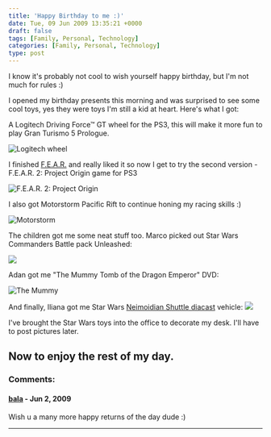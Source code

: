 ```yaml
---
title: 'Happy Birthday to me :)'
date: Tue, 09 Jun 2009 13:35:21 +0000
draft: false
tags: [Family, Personal, Technology]
categories: [Family, Personal, Technology]
type: post
---
```


I know it's probably not cool to wish yourself happy birthday, but I'm not much for rules :)

I opened my birthday presents this morning and was surprised to see some cool toys, yes they were toys I'm still a kid at heart. Here's what I got:

A Logitech Driving Force™ GT wheel for the PS3, this will make it more fun to play Gran Turismo 5 Prologue.

![Logitech wheel](http://www.logitech.com/repository/659/jpg/6514.1.0.jpg)

I finished [F.E.A.R.](http://ps3.ign.com/objects/848/848829.html) and really liked it so now I get to try the second version - F.E.A.R. 2: Project Origin game for PS3

![F.E.A.R. 2: Project Origin](http://i43.tinypic.com/23tqkx5.jpg)

I also got Motorstorm Pacific Rift to continue honing my racing skills :)

![Motorstorm](http://media.ign.com/games/image/object/965/965107/motorstorm_pacificrift_ESRBboxart_160w.jpg)

The children got me some neat stuff too. Marco picked out Star Wars Commanders Battle pack Unleashed:

![](http://ep.yimg.com/ip/I/dragonballzcentral_2056_8529215411)

Adan got me "The Mummy Tomb of the Dragon Emperor" DVD:

![The Mummy](http://ecx.images-amazon.com/images/I/51cdu83PeGL._SS500_.jpg)

And finally, Iliana got me Star Wars [Neimoidian Shuttle diacast](http://www.toywiz.com/titaniumneimoidian.html) vehicle: ![](http://ep.yimg.com/ip/I/dragonballzcentral_2055_392639743)

I've brought the Star Wars toys into the office to decorate my desk. I'll have to post pictures later.

Now to enjoy the rest of my day.
---
### Comments:
#### [bala](http://balamuthu.wordpress.com "enteritzworld@yahoo.com") - <time datetime="2009-06-09 10:16:58">Jun 2, 2009</time>

Wish u a many more happy returns of the day dude :)
<hr />
